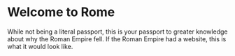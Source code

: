 # Welcome to Rome

While not being a literal passport, this is your passport to greater knowledge about why the Roman Empire fell. If the Roman Empire had a website, this is what it would look like. 